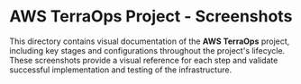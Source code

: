 # AWS TerraOps Project - Screenshots

This directory contains visual documentation of the **AWS TerraOps** project, including key stages and configurations throughout the project's lifecycle. These screenshots provide a visual reference for each step and validate successful implementation and testing of the infrastructure.
